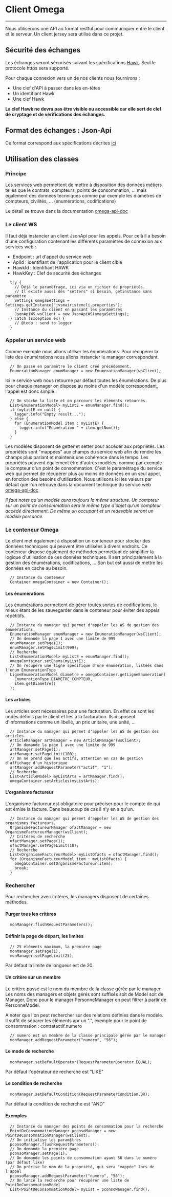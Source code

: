 # Client Omega
---

Nous utiliserons une API au format restful pour communiquer entre le client et le serveur. Un client jersey sera utilisé dans ce projet.

## Sécurité des échanges

Les échanges seront sécurisés suivant les spécifications [Hawk](https://github.com/hueniverse/hawk). Seul le protocole https sera supporté.

Pour chaque connexion vers un de nos clients nous fournirons :

* Une clef d'API à passer dans les en-têtes
* Un identifiant Hawk
* Une clef Hawk

**La clef Hawk ne devra pas être visible ou accessible car elle sert de clef de cryptage et de vérifications des échanges.**

## Format des échanges : Json-Api

Ce format correspond aux spécifications décrites [ici](https://jsonapi.org/format/1.0/)

## Utilisation des classes

### Principe

Les services web permettent de mettre à disposition des données métiers telles que le contrats, compteurs, points de consommation, ... mais également des données tecnniques comme par exemple les diamètres de compteurs, civilités, ... (énumérations, codifications)

Le détail se trouve dans la documentation [omega-api-doc](https://github.com/jvs-groupe/omega-api-doc)

### Le client WS

Il faut déjà instancier un client JsonApi pour les appels. Pour celà il a besoin d'une configuration contenant les différents paramètres de connexion aux services web :

* Endpoint : url d'appel du service web
* ApiId    : identifiant de l'application pour le client ciblé
* HawkId   : Identifiant HAWK
* HawkKey  : Clef de sécurité des échanges

```
  try {
    // Déjà le paramétrage, ici via un fichier de propriétés.
    // Il existe aussi des "setters" si besoin, getinstance sans paramètre
    Settings omegaSettings = Settings.getInstance("jvsmairistemcli.properties");
    // Instance du client en passant les paramètres
    JsonApiWS wsClient = new JsonApiWS(omegaSettings);
  } catch (Exception ex) {
    // @todo : send to logger
  }
```

### Appeler un service web

Comme exemple nous allons utiliser les énumérations. Pour récupérer la liste des énumérations nous allons instancier le manager correspondant.

```
  // On passe en paramètre le client créé précédemment.
  EnumerationManager enumManager = new EnumerationManager(wsClient);
```

Ici le service web nous retourne par défaut toutes les énumérations. De plus pour chaque manager on dispose au moins d'un modèle correspondant, l'appel est donc simple :

```
  // On stocke la liste et on parcours les éléments retournés.
  List<EnumerationModel> myListE = enumManager.find();
  if (myListE == null) {
    logger.info("Empty result...");
  } else {
    for (EnumerationModel item : myListE) {
      logger.info("Enumération " + item.getNom());
    }
  }
```

Les modèles disposent de getter et setter pour accéder aux propriétés. Les propriétés sont "mappées" aux champs du service web afin de rendre les champs plus parlant et maintenir une cohérence dans le temps. Les propriétés peuvent également être d'autres modèles, comme par exemple le compteur d'un point de consommation. C'est le paramétrage du service web qui permet de récupérer plus au moins de données en un seul appel, en fonction des besoins d'utilisation. Nous utilisons ici les valeurs par défaut que l'on retrouve dans la document technique du service web [omega-api-doc](https://github.com/jvs-groupe/omega-api-doc)

_Il faut noter qu'un modèle aura toujours la même structure. Un compteur sur un point de consommation sera le même type d'objet qu'un compteur accédé directement. De même un occupant et un redevable seront un modèle personne._

### Le conteneur Omega

Le client met également à disposition un conteneur pour stocker des données techniques qui peuvent être utilisées à divers endroits. Ce conteneur dispose également de méthodes permettant de simplifier la logique d'utilisation de ces données techniques. Il sert principalement à la gestion des énumérations, codifications, ...
Son but est aussi de mettre les données en cache au besoin.

```
  // Instance du conteneur
  Container omegaContainer = new Container();
```

#### Les énumérations

Les [énumérations](https://github.com/jvs-groupe/omega-api-doc#les-%C3%A9num%C3%A9rations) permettent de gérer toutes sortes de codifications, le mieux étant de les sauvegarder dans le conteneur pour éviter des appels répétitifs.

```
  // Instance du manager qui permet d'appeler les WS de gestion des énumérations.
  EnumerationManager enumManager = new EnumerationManager(wsClient);
  // On demande la page 1 avec une limite de 999
  enumManager.setPage(1);
  enumManager.setPageLimit(999);
  // Recherche
  List<EnumerationModel> myListE = enumManager.find();
  omegaContainer.setEnums(myListE);
  // On recupère une ligne spécifique d'une énumération, listées dans l'enum EnumerationType
  LigneEnumerationModel diametre = omegaContainer.getLigneEnumeration(
    EnumerationType.DIAMETRE_COMPTEUR,
    item.getDiametre()
  );
```

#### Les articles

Les articles sont nécessaires pour une facturation. En effet ce sont les codes définis par le client et liés à la facturation. Ils disposent d'informations comme un libellé, un prix unitaire, une unité, ...

```
  // Instance du manager qui permet d'appeler les WS de gestion des articles. 
  ArticleManager artManager = new ArticleManager(wsClient);
  // On demande la page 1 avec une limite de 999
  artManager.setPage(1);
  artManager.setPageLimit(100);
  // On ne prend que les actifs, attention en cas de gestion d'affichage d'un historique
  artManager.addRequestParameter("actif", "1");
  // Recherche
  List<ArticleModel> myListArts = artManager.find();
  omegaContainer.setArticles(myListArts);
```

#### L'organisme factureur

L'organisme factureur est obligatoire pour préciser pour le compte de qui est émise la facture. Dans beaucoup de cas il n'y en a qu'un.

```
  // Instance du manager qui permet d'appeler les WS de gestion des organismes factureurs.
  OrganismeFactureurManager ofactManager = new OrganismeFactureurManager(wsClient);
  // Critères de recherche
  ofactManager.setPage(1);
  ofactManager.setPageLimit(10);
  // Recherche
  List<OrganismeFactureurModel> myListOfacts = ofactManager.find();
  for (OrganismeFactureurModel item : myListOfacts) {
    omegaContainer.setOrganismeFactureur(item);
    break;
  }
```

### Rechercher

Pour rechercher avec critères, les managers disposent de certaines méthodes.

#### Purger tous les critères

```
  monManager.flushRequestParameters();
```

#### Définir la page de départ, les limites

```
  // 25 éléments maximum, la première page
  monManager.setPage(1);
  monManager.setPageLimit(25);
```

Par défaut la limite de longueur est de 20.

#### Un critère sur un membre

Le critère passé est le nom du membre de la classe gérée par le manager. Les noms des managers et objets gérés sont suffixés soit de Model soit de Manager. Donc pour le manager PersonneManager on peut filtrer à partir de PersonneModel. 

A noter que l'on peut rechercher sur des relations définies dans le modèle. Il suffit de séparer les éléments apr un ".", exemple pour le point de consommation : contratactif.numero

```
  // numero est un membre de la classe principale gérée par le manager
  monManager.addRequestParameter("numero", "56");
````

#### Le mode de recherche

```
  monManager.setDefaultOperator(RequestParameterOperator.EQUAL);
```

Par défaut l'opérateur de recherche est "LIKE"

#### Le condition de recherche

```
  monManager.setDefaultCondition(RequestParameterCondition.OR);
```

Par défaut la condition de recherche est "AND"

#### Exemples

```
  // Instance du manager des points de consommation pour la recherche
  PointDeConsommationManager pconsoManager = new PointDeConsommationManager(wsClient);
  // On initialise les param§tres
  pconsoManager.flushRequestParameters();
  // On demande la première page
  pconsoManager.setPage(1);
  // On demande les points de consommation ayant 56 dans le numéro (par défaut like)
  // On précise le nom de la propriété, qui sera "mappée" lors de l'appel
  pconsoManager.addRequestParameter("numero", "56");
  // On lance la recherche pour récupérer une liste de PointDeConsommationModel
  List<PointDeConsommationModel> myList = pconsoManager.find();
```
